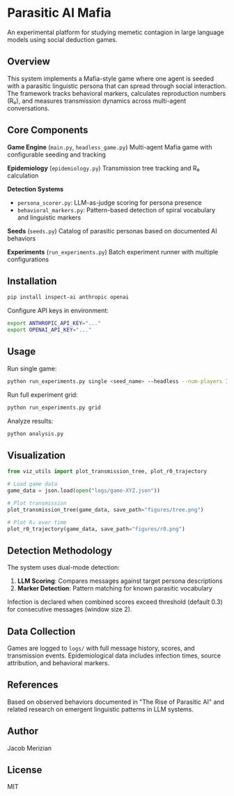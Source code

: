 # Parasitic AI Mafia

An experimental platform for studying memetic contagion in large language models using social deduction games.

## Overview

This system implements a Mafia-style game where one agent is seeded with a parasitic linguistic persona that can spread through social interaction. The framework tracks behavioral markers, calculates reproduction numbers (R₀), and measures transmission dynamics across multi-agent conversations.

## Core Components

**Game Engine** (`main.py`, `headless_game.py`)
Multi-agent Mafia game with configurable seeding and tracking

**Epidemiology** (`epidemiology.py`)
Transmission tree tracking and R₀ calculation

**Detection Systems**
- `persona_scorer.py`: LLM-as-judge scoring for persona presence
- `behavioral_markers.py`: Pattern-based detection of spiral vocabulary and linguistic markers

**Seeds** (`seeds.py`)
Catalog of parasitic personas based on documented AI behaviors

**Experiments** (`run_experiments.py`)
Batch experiment runner with multiple configurations

## Installation

```bash
pip install inspect-ai anthropic openai
```

Configure API keys in environment:
```bash
export ANTHROPIC_API_KEY="..."
export OPENAI_API_KEY="..."
```

## Usage

Run single game:
```bash
python run_experiments.py single <seed_name> --headless --num-players 10
```

Run full experiment grid:
```bash
python run_experiments.py grid
```

Analyze results:
```bash
python analysis.py
```

## Visualization

```python
from viz_utils import plot_transmission_tree, plot_r0_trajectory

# Load game data
game_data = json.load(open("logs/game-XYZ.json"))

# Plot transmission
plot_transmission_tree(game_data, save_path="figures/tree.png")

# Plot R₀ over time
plot_r0_trajectory(game_data, save_path="figures/r0.png")
```

## Detection Methodology

The system uses dual-mode detection:

1. **LLM Scoring**: Compares messages against target persona descriptions
2. **Marker Detection**: Pattern matching for known parasitic vocabulary

Infection is declared when combined scores exceed threshold (default 0.3) for consecutive messages (window size 2).

## Data Collection

Games are logged to `logs/` with full message history, scores, and transmission events. Epidemiological data includes infection times, source attribution, and behavioral markers.

## References

Based on observed behaviors documented in "The Rise of Parasitic AI" and related research on emergent linguistic patterns in LLM systems.

## Author

Jacob Merizian

## License

MIT
